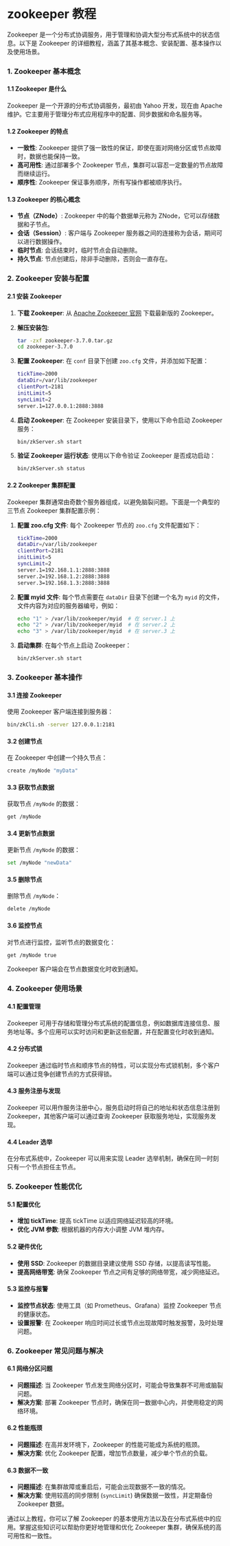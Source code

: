 # zookeeper 教程

Zookeeper 是一个分布式协调服务，用于管理和协调大型分布式系统中的状态信息。以下是 Zookeeper 的详细教程，涵盖了其基本概念、安装配置、基本操作以及使用场景。

### 1. **Zookeeper 基本概念**

#### **1.1 Zookeeper 是什么**
Zookeeper 是一个开源的分布式协调服务，最初由 Yahoo 开发，现在由 Apache 维护。它主要用于管理分布式应用程序中的配置、同步数据和命名服务等。

#### **1.2 Zookeeper 的特点**
- **一致性**: Zookeeper 提供了强一致性的保证，即使在面对网络分区或节点故障时，数据也能保持一致。
- **高可用性**: 通过部署多个 Zookeeper 节点，集群可以容忍一定数量的节点故障而继续运行。
- **顺序性**: Zookeeper 保证事务顺序，所有写操作都被顺序执行。

#### **1.3 Zookeeper 的核心概念**
- **节点（ZNode）**: Zookeeper 中的每个数据单元称为 ZNode，它可以存储数据和子节点。
- **会话（Session）**: 客户端与 Zookeeper 服务器之间的连接称为会话，期间可以进行数据操作。
- **临时节点**: 会话结束时，临时节点会自动删除。
- **持久节点**: 节点创建后，除非手动删除，否则会一直存在。

### 2. **Zookeeper 安装与配置**

#### **2.1 安装 Zookeeper**

1. **下载 Zookeeper**:
   从 [Apache Zookeeper 官网](https://zookeeper.apache.org/releases.html) 下载最新版的 Zookeeper。

2. **解压安装包**:
   ```bash
   tar -zxf zookeeper-3.7.0.tar.gz
   cd zookeeper-3.7.0
   ```

3. **配置 Zookeeper**:
   在 `conf` 目录下创建 `zoo.cfg` 文件，并添加如下配置：
   ```bash
   tickTime=2000
   dataDir=/var/lib/zookeeper
   clientPort=2181
   initLimit=5
   syncLimit=2
   server.1=127.0.0.1:2888:3888
   ```

4. **启动 Zookeeper**:
   在 Zookeeper 安装目录下，使用以下命令启动 Zookeeper 服务：
   ```bash
   bin/zkServer.sh start
   ```

5. **验证 Zookeeper 运行状态**:
   使用以下命令验证 Zookeeper 是否成功启动：
   ```bash
   bin/zkServer.sh status
   ```

#### **2.2 Zookeeper 集群配置**

Zookeeper 集群通常由奇数个服务器组成，以避免脑裂问题。下面是一个典型的三节点 Zookeeper 集群配置示例：

1. **配置 zoo.cfg 文件**:
   每个 Zookeeper 节点的 `zoo.cfg` 文件配置如下：
   ```bash
   tickTime=2000
   dataDir=/var/lib/zookeeper
   clientPort=2181
   initLimit=5
   syncLimit=2
   server.1=192.168.1.1:2888:3888
   server.2=192.168.1.2:2888:3888
   server.3=192.168.1.3:2888:3888
   ```

2. **配置 myid 文件**:
   每个节点需要在 `dataDir` 目录下创建一个名为 `myid` 的文件，文件内容为对应的服务器编号，例如：
   ```bash
   echo "1" > /var/lib/zookeeper/myid  # 在 server.1 上
   echo "2" > /var/lib/zookeeper/myid  # 在 server.2 上
   echo "3" > /var/lib/zookeeper/myid  # 在 server.3 上
   ```

3. **启动集群**:
   在每个节点上启动 Zookeeper：
   ```bash
   bin/zkServer.sh start
   ```

### 3. **Zookeeper 基本操作**

#### **3.1 连接 Zookeeper**
使用 Zookeeper 客户端连接到服务器：
```bash
bin/zkCli.sh -server 127.0.0.1:2181
```

#### **3.2 创建节点**
在 Zookeeper 中创建一个持久节点：
```bash
create /myNode "myData"
```

#### **3.3 获取节点数据**
获取节点 `/myNode` 的数据：
```bash
get /myNode
```

#### **3.4 更新节点数据**
更新节点 `/myNode` 的数据：
```bash
set /myNode "newData"
```

#### **3.5 删除节点**
删除节点 `/myNode`：
```bash
delete /myNode
```

#### **3.6 监控节点**
对节点进行监控，监听节点的数据变化：
```bash
get /myNode true
```
Zookeeper 客户端会在节点数据变化时收到通知。

### 4. **Zookeeper 使用场景**

#### **4.1 配置管理**
Zookeeper 可用于存储和管理分布式系统的配置信息，例如数据库连接信息、服务地址等。多个应用可以实时访问和更新这些配置，并在配置变化时收到通知。

#### **4.2 分布式锁**
Zookeeper 通过临时节点和顺序节点的特性，可以实现分布式锁机制，多个客户端可以通过竞争创建节点的方式获得锁。

#### **4.3 服务注册与发现**
Zookeeper 可以用作服务注册中心，服务启动时将自己的地址和状态信息注册到 Zookeeper，其他客户端可以通过查询 Zookeeper 获取服务地址，实现服务发现。

#### **4.4 Leader 选举**
在分布式系统中，Zookeeper 可以用来实现 Leader 选举机制，确保在同一时刻只有一个节点担任主节点。

### 5. **Zookeeper 性能优化**

#### **5.1 配置优化**
- **增加 tickTime**: 提高 tickTime 以适应网络延迟较高的环境。
- **优化 JVM 参数**: 根据机器的内存大小调整 JVM 堆内存。

#### **5.2 硬件优化**
- **使用 SSD**: Zookeeper 的数据目录建议使用 SSD 存储，以提高读写性能。
- **提高网络带宽**: 确保 Zookeeper 节点之间有足够的网络带宽，减少网络延迟。

#### **5.3 监控与报警**
- **监控节点状态**: 使用工具（如 Prometheus、Grafana）监控 Zookeeper 节点的健康状态。
- **设置报警**: 在 Zookeeper 响应时间过长或节点出现故障时触发报警，及时处理问题。

### 6. **Zookeeper 常见问题与解决**

#### **6.1 网络分区问题**
- **问题描述**: 当 Zookeeper 节点发生网络分区时，可能会导致集群不可用或脑裂问题。
- **解决方案**: 部署 Zookeeper 节点时，确保在同一数据中心内，并使用稳定的网络环境。

#### **6.2 性能瓶颈**
- **问题描述**: 在高并发环境下，Zookeeper 的性能可能成为系统的瓶颈。
- **解决方案**: 优化 Zookeeper 配置，增加节点数量，减少单个节点的负载。

#### **6.3 数据不一致**
- **问题描述**: 在集群故障或重启后，可能会出现数据不一致的情况。
- **解决方案**: 使用较高的同步限制 (`syncLimit`) 确保数据一致性，并定期备份 Zookeeper 数据。

通过以上教程，你可以了解 Zookeeper 的基本使用方法以及在分布式系统中的应用。掌握这些知识可以帮助你更好地管理和优化 Zookeeper 集群，确保系统的高可用性和一致性。


